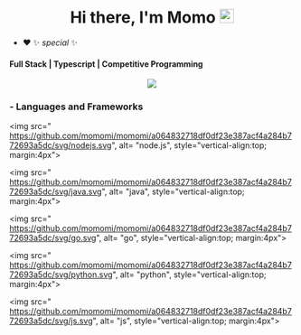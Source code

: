 <div align="center">



   <h1>Hi there, I'm <a >Momo</a> <img src="https://media.giphy.com/media/hvRJCLFzcasrR4ia7z/giphy.gif" width="25px"> </h1>
   

</div>


 - :heart: ✨ _special_ ✨ 
 
 <p align="center">
  <h4> Full Stack | Typescript | Competitive Programming </h4>
   </p>

<!--  -->

<p align="center" >
<a href="https://github.com/anuraghazra/github-readme-stats"> 
    <img  src="https://github-readme-stats.vercel.app/api?username=Momo&&show_icons=true&theme=radical"/>
  </a>

</p>


### - Languages and Frameworks

<p align="center">
  <!--https://shields.io/ builder ， and the more icons from https://github.com/MikeCodesDotNET/ColoredBadges> -->
  <!-- For more icons please follow  https://github.com/MikeCodesDotNET/ColoredBadges -->
  <!-- add the icons from Mike James , the beautifully icons https://github.com/MikeCodesDotNET/ColoredBadges> -->
 
  
 


  <img src=" https://github.com/momomi/momomi/a064832718df0df23e387acf4a284b772693a5dc/svg/nodejs.svg",
   alt= "node.js", style="vertical-align:top; margin:4px">

  <img src=" https://github.com/momomi/momomi/a064832718df0df23e387acf4a284b772693a5dc/svg/java.svg",
   alt= "java", style="vertical-align:top; margin:4px">



  <img src=" https://github.com/momomi/momomi/a064832718df0df23e387acf4a284b772693a5dc/svg/go.svg",
   alt= "go", style="vertical-align:top; margin:4px">

  <img src=" https://github.com/momomi/momomi/a064832718df0df23e387acf4a284b772693a5dc/svg/python.svg",
   alt= "python", style="vertical-align:top; margin:4px">

  <img src=" https://github.com/momomi/momomi/a064832718df0df23e387acf4a284b772693a5dc/svg/js.svg",
  alt= "js", style="vertical-align:top; margin:4px">
</p>


 
<!--
**momomi/momomi** is a ✨ _special_ ✨ repository because its `README.md` (this file) appears on your GitHub profile.

Here are some ideas to get you started:
- 🔭 I’m currently working on ...
- 🌱 I’m currently learning ...
- 👯 I’m looking to collaborate on ...
- 🤔 I’m looking for help with ...
- 💬 Ask me about ...
- 📫 How to reach me: ...
- 😄 Pronouns: ...
- ⚡ Fun fact: ...<div align="center">
   <h1>Hi there, I'm <a href="https://hemant.codes">Hemant</a> <img src="https://media.giphy.com/media/hvRJCLFzcasrR4ia7z/giphy.gif" width="25px"> </h1>
   
   
   <img src="https://pronoun.cyou/x/y?subject=He&object=Him&height=20"> 
</div>
-->

<!--### Hi there 👋
-:heart: The way to Fullstack and Software Engineer !
